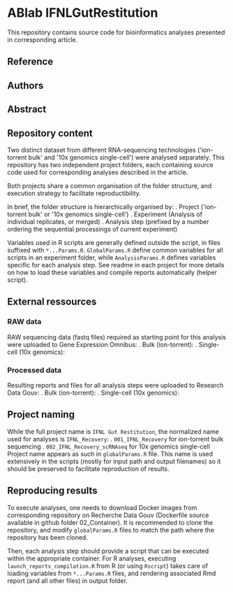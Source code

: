 # ABlab IFNLGutRestitution

This repository contains source code for bioinformatics analyses presented in corresponding article.

## Reference

## Authors

## Abstract

## Repository content

Two distinct dataset from different RNA-sequencing technologies ('ion-torrent bulk' and '10x genomics single-cell') were analysed separately.
This repository has two independent project folders, each containing source code used for corresponding analyses described in the article.

Both projects share a common organisation of the folder structure, and execution strategy to facilitate reproductibility.

In brief, the folder structure is hierarchically organised by:
. Project ('ion-torrent bulk' or '10x genomics single-cell')
. Experiment (Analysis of individual replicates, or merged)
. Analysis step (prefixed by a number ordering the sequential processings of current experiment)

Variables used in R scripts are generally defined outside the script, in files suffixed with `*...Params.R`.
`GlobalParams.R` define common variables for all scripts in an experiment folder, while `AnalysisParams.R` defines variables specific for each analysis step.
See readme in each project for more details on how to load these variables and compile reports automatically (helper script).

## External ressources

### RAW data

RAW sequencing data (fastq files) required as starting point for this analysis were uploaded to Gene Expression Omnibus:
. Bulk (ion-torrent):
. Single-cell (10x genomics): 

### Processed data

Resulting reports and files for all analysis steps were uploaded to Research Data Gouv:
. Bulk (ion-torrent):
. Single-cell (10x genomics): 

## Project naming

While the full project name is `IFNL Gut Restitution`, the normalized name used for analyses is `IFNL_Recovery`:
. `001_IFNL_Recovery` for ion-torrent bulk sequencing
. `002_IFNL_Recovery_scRNAseq` for 10x genomics single-cell
Project name appears as such in `globalParams.R` file. This name is used extensively in the scripts (mostly for input path and output filenames) so it should be preserved to facilitate reproduction of results.

## Reproducing results

To execute analyses, one needs to download Docker images from corresponding repository on Recherche Data Gouv (Dockerfile source available in github folder 02_Container).
It is recommended to clone the repository, and modify `globalParams.R` files to match the path where the repository has been cloned.

Then, each analysis step should provide a script that can be executed within the appropriate container.
For R analyses, executing `launch_reports_compilation.R` from R (or using `Rscript`) takes care of loading variables from `*...Params.R` files, and rendering associated Rmd report (and all other files) in output folder.

